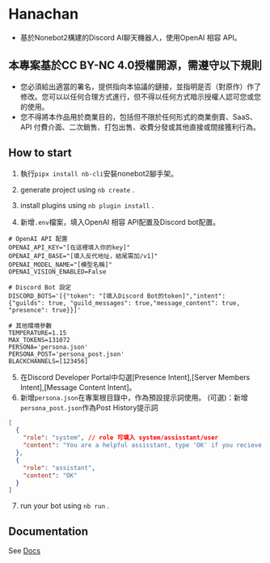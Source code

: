 # Hanachan

- 基於Nonebot2構建的Discord AI聊天機器人，使用OpenAI 相容 API。

## 本專案基於CC BY-NC 4.0授權開源，需遵守以下規則
- 您必須給出適當的署名，提供指向本協議的鏈接，並指明是否（對原作）作了修改。您可以以任何合理方式進行，但不得以任何方式暗示授權人認可您或您的使用。
- 您不得將本作品用於商業目的，包括但不限於任何形式的商業倒賣、SaaS、API 付費介面、二次銷售、打包出售、收費分發或其他直接或間接獲利行為。

## How to start

1. 執行`pipx install nb-cli`安裝nonebot2腳手架。
2. generate project using `nb create` .
3. install plugins using `nb plugin install` .

4. 新增`.env`檔案，填入OpenAI 相容 API配置及Discord bot配置。
```dotenv
# OpenAI API 配置
OPENAI_API_KEY="[在這裡填入你的key]"
OPENAI_API_BASE="[填入反代地址，結尾需加/v1]"
OPENAI_MODEL_NAME="[模型名稱]"
OPENAI_VISION_ENABLED=False

# Discord Bot 設定
DISCORD_BOTS='[{"token": "[填入Discord Bot的token]","intent": {"guilds": true, "guild_messages": true,"message_content": true, "presence": true}}]'

# 其他環境參數
TEMPERATURE=1.15
MAX_TOKENS=131072
PERSONA='persona.json'
PERSONA_POST='persona_post.json'
BLACKCHANNELS=[123456]
```
5. 在Discord Developer Portal中勾選[Presence Intent],[Server Members Intent],[Message Content Intent]。
6. 新增`persona.json`在專案根目錄中，作為預設提示詞使用。
   (可選)：新增`persona_post.json`作為Post History提示詞
```json
[
  {
    "role": "system", // role 可填入 system/assisstant/user
    "content": "You are a helpful assisstant, type 'OK' if you recieve the message."
  },
  {
    "role": "assistant",
    "content": "OK"
  }
]
```

7. run your bot using `nb run` .

## Documentation

See [Docs](https://nonebot.dev/)
